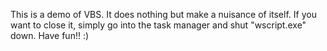 This is a demo of VBS.
It does nothing but make a nuisance of itself.
If you want to close it, simply go into the task manager and shut "wscript.exe" down.
Have fun!! :)
